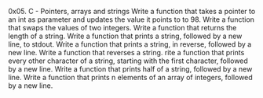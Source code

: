 0x05. C - Pointers, arrays and strings
Write a function that takes a pointer to an int as parameter and updates the value it points to to 98.
Write a function that swaps the values of two integers.
Write a function that returns the length of a string.
Write a function that prints a string, followed by a new line, to stdout.
Write a function that prints a string, in reverse, followed by a new line.
Write a function that reverses a string.
rite a function that prints every other character of a string, starting with the first character, followed by a new line.
Write a function that prints half of a string, followed by a new line.
Write a function that prints n elements of an array of integers, followed by a new line.
